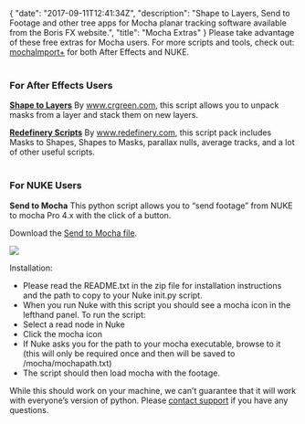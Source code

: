 {
  "date": "2017-09-11T12:41:34Z",
  "description": "Shape to Layers, Send to Footage and other tree apps for Mocha planar tracking software available from the Boris FX website.",
  "title": "Mocha Extras"
}
Please take advantage of these free extras for Mocha users. For more scripts and tools, check out: [mochaImport+](/products/mochaimport-for-nuke/) for both After Effects and NUKE.<br><br>

### For After Effects Users

**<a href="http://www.crgreen.com/aescripts/actual_scripts/Separate_Masks_in_Layers.jsx" target="_blank">Shape to Layers</a>**
By <a href="http://www.crgreen.com" target="_blank">www.crgreen.com</a>, this script allows you to unpack masks from a layer and stack them on new layers.

**<a href="http://www.redefinery.com/ae/rd_scripts/" target="_blank">Redefinery Scripts</a>**
By www.redefinery.com, this script pack includes Masks to Shapes, Shapes to Masks, parallax nulls, average tracks, and a lot of other useful scripts.
<br><br>

### For NUKE Users

**Send to Mocha**
This python script allows you to “send footage” from NUKE to mocha Pro 4.x with the click of a button.

Download the <a href="https://cdn.borisfx.com/borisfx/mocha/send_to_mocha_1.0.0.zip" target="blank">Send to Mocha file</a>.

<a href="/videos/send-to-mocha-script-for-nuke-installation-and-use/"><img src="https://borisfx-com-res.cloudinary.com/image/upload/sendtomocha.png"></a>

Installation:

* Please read the README.txt in the zip file for installation instructions and the path to copy to your Nuke init.py script.
* When you run Nuke with this script you should see a mocha icon in the lefthand panel. To run the script:
* Select a read node in Nuke
* Click the mocha icon
* If Nuke asks you for the path to your mocha executable, browse to it (this will only be required once and then will be saved to /mocha/mochapath.txt)
* The script should then load mocha with the footage.

While this should work on your machine, we can’t guarantee that it will work with everyone’s version of python. Please [contact support](/support/) if you have any questions.
